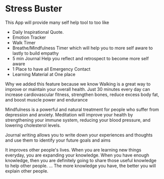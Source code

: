 # Stress Buster

This App will provide many self help tool to too like

* Daily Inspirational Quote.
* Emotion Tracker 
* Walk Timer
* Breathe/Mindfulness Timer which will help you to more self aware to lastly to build empathy
* 5 min Journal Help you reflect and retrospect to become more self aware 
* 1 Place to have all Emergency Contact 
* Learning Material at One place

Why we added this feature because we know
Walking is a great way to improve or maintain your overall health. Just 30 minutes every day can increase cardiovascular fitness, strengthen bones, reduce excess body fat, and boost muscle power and endurance

Mindfulness is a powerful and natural treatment for people who suffer from depression and anxiety. Meditation will improve your health by strengthening your immune system, reducing your blood pressure, and lowering cholesterol levels.

Journal writing allows you to write down your experiences and thoughts and use them to identify your future goals and aims

It improves other people's lives. When you are learning new things everyday, you are expanding your knowledge. When you have enough knowledge, then you are definitely going to share those useful knowledge to help other people. ... The more knowledge you have, the better you will explain other people.
